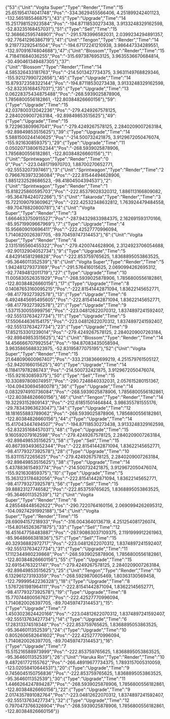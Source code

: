 {"53":{"Unit":"Vogita Super","Type":"Render","Time":"15 25.651954174041748","Pos":"-334.3629455566406, 4.251899242401123, -132.565185546875"},"43":{"Type":"Upgrade","Time":"14 15.251798152923584","Pos":"-194.87118530273438, 3.9133248329162598, -52.83235168457031"},"51":{"Type":"Sell","Time":"15 12.368662595748901","Pos":"-291.5783996582031, 2.0399234294891357, -92.77641296386719"},"41":{"Unit":"Tengon","Type":"Render","Time":"14 9.219773292541504","Pos":"-194.67172241210938, 3.986447334289551, -132.97091674804688"},"47":{"Unit":"Blossom","Type":"Render","Time":"15 4.718411684036255","Pos":"-315.6973876953125, 3.9635536670684814, -30.490461349487305"},"37":{"Unit":"Blossom","Type":"Render","Time":"14 4.585326433181763","Pos":"-214.5013427734375, 3.9631149768829346, -155.92127990722656"},"45":{"Type":"Upgrade","Time":"14 15.879372358322144","Pos":"-194.87118530273438, 3.9133248329162598, -52.83235168457031"},"35":{"Type":"Upgrade","Time":"13 0.06228375434875488","Pos":"-268.5939025878906, 1.7856800556182861, -122.80384826660156"},"59":{"Type":"Upgrade","Time":"15 42.037800312042236","Pos":"-279.4249267578125, 2.2840209007263184, -92.89849853515625"},"49":{"Type":"Upgrade","Time":"15 9.722963809967041","Pos":"-279.4249267578125, 2.2840209007263184, -92.89849853515625"},"39":{"Type":"Upgrade","Time":"14 5.5881500244140625","Pos":"-214.500732421875, 3.9129672050476074, -155.921630859375"},"29":{"Type":"Upgrade","Time":"11 0.05020713806152344","Pos":"-268.5939025878906, 1.7856800556182861, -122.80384826660156"},"1":{"Unit":"Sprintwagon","Type":"Render","Time":"0 0","Pos":"-223.0481719970703, 1.88700270652771, -92.5553207397461"},"3":{"Unit":"Sprintwagon","Type":"Render","Time":"2 0.7966763973236084","Pos":"-222.81544494628906, 1.8851232528686523, -98.41804504394531"},"2":{"Unit":"Sprintwagon","Type":"Render","Time":"1 15.818225860595703","Pos":"-222.85379028320312, 1.886113166809082, -95.36478424072266"},"5":{"Unit":"Takaroda","Type":"Render","Time":"3 15.722109079360962","Pos":"-222.42532348632812, 1.763924479484558, -89.70478820800781"},"4":{"Unit":"Vogita Super","Type":"Render","Time":"3 1.6664633750915527","Pos":"-287.94329833984375, 2.162691593170166, -85.95719909667969"},"7":{"Type":"Upgrade","Time":"4 15.956609010696411","Pos":"-222.42527770996094, 1.7140820026397705, -89.70459747314453"},"6":{"Unit":"Vogita Super","Type":"Render","Time":"4 2.1315195560455322","Pos":"-279.4200744628906, 2.3124923706054688, -92.90132904052734"},"9":{"Type":"Upgrade","Time":"5 4.842914581298828","Pos":"-222.853759765625, 1.8368895053863525, -95.3646011352539"},"8":{"Unit":"Vogita Super","Type":"Render","Time":"5 1.942481279373169","Pos":"-291.576416015625, 2.0690994262695312, -92.77494812011719"},"27":{"Type":"Upgrade","Time":"10 11.005830526351929","Pos":"-268.5939025878906, 1.7856800556182861, -122.80384826660156"},"17":{"Type":"Upgrade","Time":"8 0.14087653160095215","Pos":"-222.81541442871094, 1.83622145652771, -98.41779327392578"},"13":{"Type":"Upgrade","Time":"6 6.4924845695495605","Pos":"-222.81541442871094, 1.83622145652771, -98.41779327392578"},"21":{"Type":"Upgrade","Time":"9 1.5371530055999756","Pos":"-223.04812622070312, 1.8374897241592407, -92.55513763427734"},"11":{"Type":"Upgrade","Time":"5 17.550644636154175","Pos":"-223.04812622070312, 1.8374897241592407, -92.55513763427734"},"23":{"Type":"Upgrade","Time":"9 17.852153301239014","Pos":"-279.4249267578125, 2.2840209007263184, -92.89849853515625"},"42":{"Unit":"Blossom","Type":"Render","Time":"14 14.456666707992554","Pos":"-194.87083435058594, 3.9635865688323975, -52.83195877075195"},"52":{"Unit":"Vogita Super","Type":"Render","Time":"15 21.648090600967407","Pos":"-333.2138366699219, 4.251579761505127, -52.9420166015625"},"40":{"Type":"Upgrade","Time":"14 6.118417978286743","Pos":"-214.500732421875, 3.9129672050476074, -155.921630859375"},"50":{"Type":"Sell","Time":"15 10.330897808074951","Pos":"-290.7248840332031, 2.057615280151367, -104.09430694580078"},"36":{"Type":"Upgrade","Time":"14 0.0832974910736084","Pos":"-268.5939025878906, 1.7856800556182861, -122.80384826660156"},"46":{"Unit":"Tengon","Type":"Render","Time":"14 19.32293152809143","Pos":"-212.61851501464844, 3.986355781555176, -29.78343963623047"},"34":{"Type":"Upgrade","Time":"12 18.181655883789062","Pos":"-268.5939025878906, 1.7856800556182861, -122.80384826660156"},"44":{"Type":"Upgrade","Time":"14 15.417043447494507","Pos":"-194.87118530273438, 3.9133248329162598, -52.83235168457031"},"48":{"Type":"Upgrade","Time":"15 9.160592079162598","Pos":"-279.4249267578125, 2.2840209007263184, -92.89849853515625"},"58":{"Type":"Sell","Time":"15 40.867393493652344","Pos":"-222.81541442871094, 1.83622145652771, -98.41779327392578"},"28":{"Type":"Upgrade","Time":"10 15.83111572265625","Pos":"-279.4249267578125, 2.2840209007263184, -92.89849853515625"},"38":{"Type":"Upgrade","Time":"14 5.437883615493774","Pos":"-214.500732421875, 3.9129672050476074, -155.921630859375"},"10":{"Type":"Upgrade","Time":"5 15.363123178482056","Pos":"-222.81541442871094, 1.83622145652771, -98.41779327392578"},"56":{"Type":"Sell","Time":"15 39.88823127746582","Pos":"-222.853759765625, 1.8368895053863525, -95.3646011352539"},"12":{"Unit":"Vogita Super","Type":"Render","Time":"6 4.285548448562622","Pos":"-290.7220764160156, 2.0690994262695312, -104.09274291992188"},"54":{"Unit":"Vogita Super","Type":"Render","Time":"15 28.69094157218933","Pos":"-316.0043640136719, 4.251254081726074, -154.80145263671875"},"33":{"Type":"Sell","Time":"12 16.451647758483887","Pos":"-287.90863037109375, 2.1191999912261963, -85.9648666381836"},"57":{"Type":"Sell","Time":"15 40.32936882972717","Pos":"-223.04812622070312, 1.8374897241592407, -92.55513763427734"},"31":{"Type":"Upgrade","Time":"11 17.112344980239868","Pos":"-268.5939025878906, 1.7856800556182861, -122.80384826660156"},"55":{"Type":"Upgrade","Time":"15 32.69154763221741","Pos":"-279.4249267578125, 2.2840209007263184, -92.89849853515625"},"25":{"Unit":"Tengon","Type":"Render","Time":"10 6.132961273193359","Pos":"-268.5929870605469, 1.80363130569458, -122.79999542236328"},"18":{"Type":"Upgrade","Time":"8 1.5767261981964111","Pos":"-222.81541442871094, 1.83622145652771, -98.41779327392578"},"19":{"Type":"Upgrade","Time":"8 15.770744800567627","Pos":"-222.42527770996094, 1.7140820026397705, -89.70459747314453"},"15":{"Type":"Upgrade","Time":"7 1.4503023624420166","Pos":"-223.04812622070312, 1.8374897241592407, -92.55513763427734"},"14":{"Type":"Upgrade","Time":"6 17.28313374519348","Pos":"-222.853759765625, 1.8368895053863525, -95.3646011352539"},"24":{"Type":"Upgrade","Time":"10 0.8052606582641602","Pos":"-222.42527770996094, 1.7140820026397705, -89.70459747314453"},"16":{"Type":"Upgrade","Time":"7 15.515216588973999","Pos":"-222.853759765625, 1.8368895053863525, -95.3646011352539"},"26":{"Unit":"Haruka Rin","Type":"Render","Time":"10 9.487261772155762","Pos":"-266.48919677734375, 1.7893157005310059, -123.02058410644531"},"20":{"Type":"Upgrade","Time":"9 0.7456045150756836","Pos":"-222.853759765625, 1.8368895053863525, -95.3646011352539"},"30":{"Type":"Upgrade","Time":"11 1.4466264247894287","Pos":"-268.5939025878906, 1.7856800556182861, -122.80384826660156"},"22":{"Type":"Upgrade","Time":"9 2.0174357891082764","Pos":"-223.04812622070312, 1.8374897241592407, -92.55513763427734"},"32":{"Type":"Upgrade","Time":"12 0.7970473766326904","Pos":"-268.5939025878906, 1.7856800556182861, -122.80384826660156"}}
